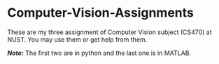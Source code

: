 # Computer-Vision-Assignments
These are my three assignment of Computer Vision subject (CS470) at NUST. You may use them or get help from them.

***Note:*** The first two are in python and the last one is in MATLAB.
